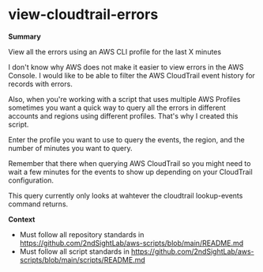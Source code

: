 # view-cloudtrail-errors

__Summary__

View all the errors using an AWS CLI profile for the last X minutes

I don't know why AWS does not make it easier to view errors in the AWS Console. I would like to be able to filter the AWS CloudTrail event history for records with errors.

Also, when you're working with a script that uses multiple AWS Profiles sometimes you want a quick way to query all the errors in different accounts and regions using different profiles. That's why I created this script.

Enter the profile you want to use to query the events, the region, and the number of minutes you want to query.

Remember that there when querying AWS CloudTrail so you might need to wait a few minutes for the events to show up depending on your CloudTrail configuration. 

This query currently only looks at wahtever the cloudtrail lookup-events command returns. 

__Context__

* Must follow all repository standards in https://github.com/2ndSightLab/aws-scripts/blob/main/README.md
* Must follow all script standards in https://github.com/2ndSightLab/aws-scripts/blob/main/scripts/README.md
